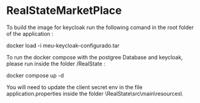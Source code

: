# RealStateMarketPlace

To build the image for keycloak run the following comand in the root folder of the application : 

docker load -i meu-keycloak-configurado.tar

To run the docker compose with the postgree Database and keycloak, please run inside the folder /RealState : 

docker compose up -d

You will need to update the client secret env in the file application.properties inside the folder \RealState\src\main\resources\